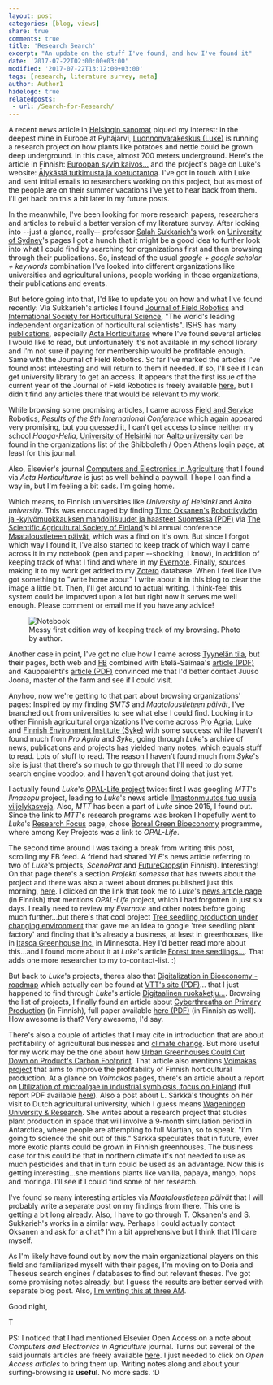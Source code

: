 ```yaml
---
layout: post
categories: [blog, views]
share: true
comments: true
title: 'Research Search'
excerpt: "An update on the stuff I've found, and how I've found it"
date: '2017-07-22T02:00:00+03:00'
modified: '2017-07-22T13:12:00+03:00'
tags: [research, literature survey, meta]
author: Author1
hidelogo: true
relatedposts:
 - url: /Search-for-Research/
---
```

A recent news article in [Helsingin sanomat](hs.fi) piqued my interest: in the deepest mine in Europe at Pyhäjärvi, [Luonnonvarakeskus (Luke)](https://www.luke.fi) is running a research project on how plants like potatoes and nettle could be grown deep underground. In this case, almost 700 meters underground. Here's the article in Finnish: [Euroopan syvin kaivos...](http://www.hs.fi/kotimaa/art-2000005280437.html) and the project's page on Luke's website: [Älykästä tutkimusta ja koetuotantoa](https://www.luke.fi/projektit/alykasta-tutkimusta-ja-koetuotantoa/). I've got in touch with Luke and sent initial emails to researchers working on this project, but as most of the people are on their summer vacations I've yet to hear back from them. I'll get back on this a bit later in my future posts.

In the meanwhile, I've been looking for more research papers, researchers and articles to rebuild a better version of my literature survey. After looking into --just a glance, really-- professor [Salah Sukkarieh's](http://sydney.edu.au/engineering/people/salah.sukkarieh.php) work on [University of Sydney](http://sydney.edu.au)'s pages I got a hunch that it might be a good idea to further look into what I could find by searching for organizations first and then browsing through their publications. So, instead of the usual *google + google scholar + keywords* combination I've looked into different organizations like universities and agricultural unions, people working in those organizations, their publications and events.

But before going into that, I'd like to update you on how and what I've found recently:
Via Sukkarieh's articles I found [Journal of Field Robotics](http://www.journalfieldrobotics.org/Home.html) and [International Society for Horticultural Science](http://www.ishs.org), "The world's leading independent organization of horticultural scientists". ISHS has many [publications](http://www.ishs.org/publications), especially [Acta Horticulturae](http://www.ishs.org/acta-horticulturae) where I've found several articles I would like to read, but unfortunately it's not available in my school library and I'm not sure if paying for membership would be profitable enough. Same with the Journal of Field Robotics. So far I've marked the articles I've found most interesting and will return to them if needed. If so, I'll see if I can get university library to get an access. It appears that the first issue of the current year of the Journal of Field Robotics is freely available [here](http://onlinelibrary.wiley.com/doi/10.1002/rob.2017.34.issue-1/issuetoc), but I didn't find any articles there that would be relevant to my work.

While browsing some promising articles, I came across [Field and Service Robotics](https://link.springer.com/book/10.1007/978-3-319-07488-7), *Results of the 9th International Conference* which again appeared very promising, but you guessed it, I can't get access to since neither my school *Haaga-Helia*, [University of Helsinki](https://www.helsinki.fi/en) nor [Aalto university](http://www.aalto.fi/en/) can be found in the organizations list of the Shibboleth / Open Athens login page, at least for this journal.

Also, Elsevier's journal [Computers and Electronics in Agriculture](https://www.journals.elsevier.com/computers-and-electronics-in-agriculture/) that I found via *Acta Horticulturae* is just as well behind a paywall. I hope I can find a way in, but I'm feeling a bit sads. I'm going home.

Which means, to Finnish universities like *University of Helsinki* and *Aalto university*. This was encouraged by finding [Timo Oksanen's](http://autsys.aalto.fi/en/TimoOksanen) [Robottikylvön ja -kylvömuokkauksen mahdollisuudet ja haasteet Suomessa (PDF)](http://www.smts.fi/MTP_julkaisu_2014/Esitykset/Oksanen_Linkolehto_Robottikylvon_ja-kylvomuokkauksen_mahdollisuudet_ja_haasteet_Suomessa.pdf) via [The Scientific Agricultural Society of Finland](http://www.smts.fi/en)'s bi annual conference [Maataloustieteen päivät](http://www.smts.fi/fi/tapahtumat), which was a find on it's own. But since I forgot which way I found it, I've also started to keep track of which way I came across it in my notebook (pen and paper --shocking, I know), in addition of keeping track of what I find and where in my [Evernote](https://evernote.com). Finally, sources making it to my work get added to my [Zotero](https://www.zotero.org) database. When I feel like I've got something to "write home about" I write about it in this blog to clear the image a little bit. Then, I'll get around to actual writing. I think-feel this system could be improved upon a lot but right now it serves me well enough. Please comment or email me if you have any advice!

<figure>
    <img src="../../../images/posts/IMG_1737.jpg" alt="Notebook">
    <figcaption>Messy first edition way of keeping track of my browsing. Photo by author.</figcaption>
</figure>

Another case in point, I've got no clue how I came across [Tyynelän tila](http://tyynelantila.fi), but their pages, both web and [FB](https://www.facebook.com/Tyynelantila) combined with Etelä-Saimaa's [article (PDF)](http://tyynelantila.fi/wp-content/uploads/2015/05/15.5.2015-Etelä-Saimaan-uutisaukeama.pdf) and Kauppalehti's [article (PDF)](http://tyynelantila.fi/wp-content/uploads/2013/08/Kauppalehti_13.08.2013_pienempi-tiedosto.pdf) convinced me that I'd better contact Juuso Joona, master of the farm and see if I could visit.

Anyhoo, now we're getting to that part about browsing organizations' pages:
Inspired by my finding *SMTS* and *Maataloustieteen päivät*, I've branched out from universities to see what else I could find. Looking into other Finnish agricultural organizations I've come across [Pro Agria](https://www.proagria.fi), [Luke](https://www.luke.fi) and [Finnish Environment Institute (Syke)](http://www.syke.fi/en-US) with some success: while I haven't found much from *Pro Agria* and *Syke*, going through *Luke*'s archive of news, publications and projects has yielded many notes, which equals stuff to read. Lots of stuff to read. The reason I haven't found much from *Syke*'s site is just that there's so much to go through that I'll need to do some search engine voodoo, and I haven't got around doing that just yet.

I actually found *Luke*'s [OPAL-Life project](http://www.opal.fi/en/) twice: first I was googling *MTT*'s *Ilmasopu* project, leading to *Luke*'s news article [Ilmastonmuutos tuo uusia viljelykasveja](https://portal.mtt.fi/portal/page/portal/mtt/mtt/ajankohtaista/Uutisarkisto/2009/Ilmastonmuutos%20tuo%20uusia%20viljelykasveja). Also, *MTT* has been a part of *Luke* since 2015, I found out. Since the link to *MTT*'s research programs was broken I hopefully went to *Luke*'s [Research Focus](https://www.luke.fi/en/research/) page, chose [Boreal Green Bioeconomy](https://www.luke.fi/en/research/boreal-green-bioeconomy/) programme, where among Key Projects was a link to *OPAL-Life*.

The second time around I was taking a break from writing this post, scrolling my FB feed. A friend had shared *YLE*'s news article referring to two of *Luke*'s projects, *ScenoProt* and [FutureCrops](https://www.luke.fi/futurecrops/fi/etusivu/)(in Finnish). Interesting! On that page there's a section *Projekti somessa* that has tweets about the project and there was also a tweet about drones published just this morning, [here](https://twitter.com/i/web/status/888297532178272256). I clicked on the link that took me to *Luke*'s [news article page](https://www.luke.fi/uutiset/pellon-ylla-lentava-drone-rekisteroi-monenlaista-tietoa/) (in Finnish) that mentions *OPAL-Life* project, which I had forgotten in just six days. I really need to review my *Evernote* and other notes before going much further...but there's that cool project [Tree seedling production under changing environment](https://www.luke.fi/en/projects/taimitaito/) that gave me an idea to google 'tree seedling plant factory' and finding that it's already a business, at least in greenhouses, like in [Itasca Greenhouse Inc.](http://www.itascagreenhouse.com/treeseedlings.html) in Minnesota. Hey I'd better read more about this...and I found more about it at *Luke*'s article [Forest tree seedlings...](https://www.luke.fi/en/mt-forest-tree-seedlings-can-cultivated-even-without-natural-light/). That adds one more researcher to my to-contact-list. :)

But back to *Luke*'s projects, theres also that [Digitalization in Bioeconomy -roadmap](https://www.luke.fi/en/projects/digibio/) which actually can be found at [VTT's site (PDF)](http://www.vtt.fi/inf/pdf/visions/2017/V11.pdf)... that I just happened to find through *Luke*'s article [Digitaalinen ruokaketju...](https://www.luke.fi/mt-digitaalinen-ruokaketju-haukkaa-tietoa-ja-tulostaa-alykkaita-annoksia/). Browsing the list of projects, I finally found an article about [Cyberthreaths on Primary Production](https://www.luke.fi/uutiset/kyberturvallisuus-elintarkea-myos-maataloudessa/) (in Finnish), full paper available [here (PDF)](http://jukuri.luke.fi/bitstream/handle/10024/539088/luke-luobio_32_2017.pdf?sequence=1&isAllowed=y) (in Finnish as well). How awesome is that? Very awesome, I'd say.

There's also a couple of articles that I may cite in introduction that are about profitability of agricultural businesses and [climate change](https://www.luke.fi/mt-oletko-huomannut-ilmasto-muuttuu/). But more useful for my work may be the one about how [Urban Greenhouses Could Cut Down on Product's Carbon Footprint](https://www.luke.fi/uutiset/kaupunkikasvihuoneet-pienentaisivat-tuotteiden-hiilijalanjalkea/). That article also mentions [Voimakas project](http://voimakas.fi) that aims to improve the profitability of Finnish horticultural production. At a glance on *Voimakas* pages, there's an article about a report on [Utilization of microalgae in industrial symbiosis, focus on Finland](http://voimakas.fi/2017/06/16/levien-teollinen-ja-laajamittainen-viljely-suomessa-on-haastavaa/) (full report PDF available [here](http://voimakas.fi/wp-content/uploads/2017/06/LopullinenLeväRaporttiluke-luobio_33_2017.pdf)). Also a post about L. Särkkä's thoughts on her visit to Dutch agricultural university, which I guess means [Wageningen University & Research](http://www.wur.nl/en.htm). She writes about a research project that studies plant production in space that will involve a 9-month simulation period in Antarctica, where people are attempting to full Martian, so to speak. "I'm going to science the shit out of this." Särkkä speculates that in future, ever more exotic plants could be grown in Finnish greenhouses. The business case for this could be that in northern climate it's not needed to use as much pesticides and that in turn could be used as an advantage. Now this is getting interesting...she mentions plants like vanilla, papaya, mango, hops and moringa. I'll see if I could find some of her research.

I've found so many interesting articles via *Maataloustieteen päivät* that I will probably write a separate post on my findings from there. This one is getting a bit long already. Also, I have to go through T. Oksanen's and S. Sukkarieh's works in a similar way. Perhaps I could actually contact Oksanen and ask for a chat? I'm a bit apprehensive but I think that I'll dare myself.

As I'm likely have found out by now the main organizational players on this field and familiarized myself with their pages, I'm moving on to Doria and Theseus search engines / databases to find out relevant theses. I've got some promising notes already, but I guess the results are better served with separate blog post. Also, [I'm writing this at three AM](https://youtu.be/QwwMRIYE46Y). 

Good night,

T

PS: I noticed that I had mentioned Elsevier Open Access on a note about *Computers and Electronics in Agriculture* journal. Turns out several of the said journals articles are freely available [here](http://www.sciencedirect.com/science/journal/01681699/open-access?sdc=1). I just needed to click on *Open Access articles* to bring them up. Writing notes along and about your surfing-browsing is **useful**. No more sads. :D
